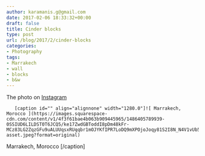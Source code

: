 ```yaml
---
author: karamanis.g@gmail.com
date: 2017-02-06 18:33:32+00:00
draft: false
title: Cinder blocks
type: post
url: /blog/2017/2/cinder-blocks
categories:
- Photography
tags:
- Marrakech
- wall
- blocks
- b&w
---
```


The photo on [Instagram](https://instagram.com/p/BQLh6ahAtg9/)


  
       [caption id="" align="alignnone" width="1280.0"]![ Marrakech, Morocco ](https://images.squarespace-cdn.com/content/v1/4f3f61bae4b063b909445965/1486405789939-0SSIUD6LILDST0T6JCQ5/ke17ZwdGBToddI8pDm48kFr-MCz83LG2ZqzGFu9uALUUqsxRUqqbr1mOJYKfIPR7LoDQ9mXPOjoJoqy81S2I8N_N4V1vUb5AoIIIbLZhVYxCRW4BPu10St3TBAUQYVKcf42APUzg73I6BbvkUSZBpJhcOgRzHbaVuNgQSOKA8C5AwPhW16geOHSxinwWbjVI/image-asset.jpeg?format=original)
 Marrakech, Morocco [/caption]
